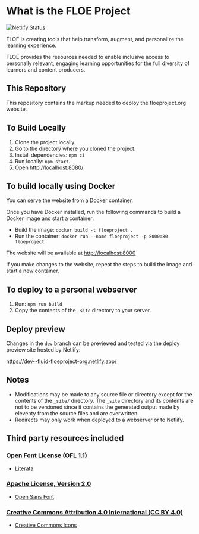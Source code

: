 # What is the FLOE Project

[![Netlify Status](https://api.netlify.com/api/v1/badges/fac64dc9-f556-4caf-8694-3ef2f902ac9c/deploy-status)](https://app.netlify.com/sites/fluid-floeproject-org/deploys)

FLOE is creating tools that help transform, augment, and personalize the learning experience.

FLOE provides the resources needed to enable inclusive access to personally relevant, engaging learning opportunities
for the full diversity of learners and content producers.

## This Repository

This repository contains the markup needed to deploy the floeproject.org website.

## To Build Locally

1. Clone the project locally.
2. Go to the directory where you cloned the project.
3. Install dependencies: `npm ci`
4. Run locally: `npm start`.
5. Open <http://localhost:8080/>

## To build locally using Docker

You can serve the website from a [Docker](https://docs.docker.com/get-docker) container.

Once you have Docker installed, run the following commands to build a Docker image and start a container:

* Build the image: `docker build -t floeproject .`
* Run the container: `docker run --name floeproject -p 8000:80 floeproject`

The website will be available at [http://localhost:8000](http://localhost:8000)

If you make changes to the website, repeat the steps to build the image and start a new container.

## To deploy to a personal webserver

1. Run: `npm run build`
2. Copy the contents of the `_site` directory to your server.

## Deploy preview

Changes in the `dev` branch can be previewed and tested via the deploy preview site hosted by Netlify:

<https://dev--fluid-floeproject-org.netlify.app/>

## Notes

* Modifications may be made to any source file or directory except for the contents of the `_site/` directory. The `_site`
  directory and its contents are not to be versioned since it contains the generated output made by eleventy from the
  source files and are overwritten.
* Redirects may only work when deployed to a webserver or to Netlify.

## Third party resources included

### [Open Font License (OFL 1.1)](https://scripts.sil.org/cms/scripts/page.php?site_id=nrsi&id=OFL)

* [Literata](https://fonts.google.com/specimen/Literata)

### [Apache License, Version 2.0](https://www.apache.org/licenses/LICENSE-2.0)

* [Open Sans Font](https://fonts.google.com/specimen/Open+Sans)

### [Creative Commons Attribution 4.0 International (CC BY 4.0)](https://creativecommons.org/licenses/by/4.0/)

* [Creative Commons Icons](https://creativecommons.org/about/downloads)
